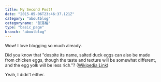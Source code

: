 ```yaml
---
title: My Second Post!
date: "2015-05-06T23:46:37.121Z"
category: "aboutblog"
categoryname: "部落格"
type: "basic_page"
branch: "aboutblog"
---
```


Wow! I love blogging so much already.

Did you know that "despite its name, salted duck eggs can also be made from
chicken eggs, though the taste and texture will be somewhat different, and the
egg yolk will be less rich."?
([Wikipedia Link](https://en.wikipedia.org/wiki/Salted_duck_egg))

Yeah, I didn't either.
